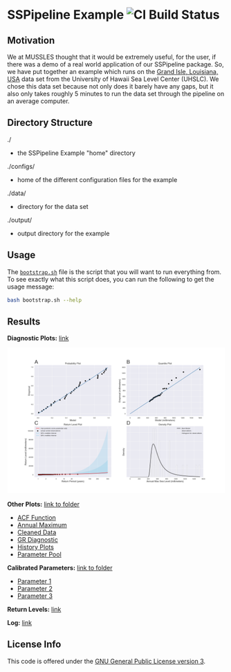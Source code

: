 # SSPipeline Example <img alt="CI Build Status" src="https://img.shields.io/travis/MUSSLES/sspipeline-example/master.svg?style=flat-square&label=CI">

## Motivation

We at MUSSLES thought that it would be extremely useful, for the user, if there was a demo of a real world application of our SSPipeline package. So, we have put together an example which runs on the [Grand Isle, Louisiana, USA](https://uhslc.soest.hawaii.edu/rqds/atlantic/doc/qa765a.dmt) data set from the University of Hawaii Sea Level Center (UHSLC). We chose this data set because not only does it barely have any gaps, but it also only takes roughly 5 minutes to run the data set through the pipeline on an average computer.

## Directory Structure

./

- the SSPipeline Example "home" directory

./configs/

- home of the different configuration files for the example

./data/

- directory for the data set

./output/

- output directory for the example

## Usage

The [`bootstrap.sh`](bootstrap.sh) file is the script that you will want to run everything from. To see exactly what this script does, you can run the following to get the usage message:

```sh
bash bootstrap.sh --help
```

## Results

**Diagnostic Plots:** [link](output/plots/diagnostic_plots.png)

![Diagnostic Plot](output/plots/diagnostic_plots.png)

**Other Plots:** [link to folder](output/plots)

- [ACF Function](output/plots/acf_function.png)
- [Annual Maximum](output/plots/annual_maximum.png)
- [Cleaned Data](output/plots/cleaned_data.png)
- [GR Diagnostic](output/plots/gr_diagnostic.png)
- [History Plots](output/plots/history_plots.png)
- [Parameter Pool](output/plots/params_pool.png)

**Calibrated Parameters:** [link to folder](output/parameters)

- [Parameter 1](output/parameters/parameter-1.txt)
- [Parameter 2](output/parameters/parameter-2.txt)
- [Parameter 3](output/parameters/parameter-3.txt)

**Return Levels:** [link](output/return_levels.csv)

**Log:** [link](output/sspipeline.log)

## License Info

This code is offered under the [GNU General Public License version 3](LICENSE).
